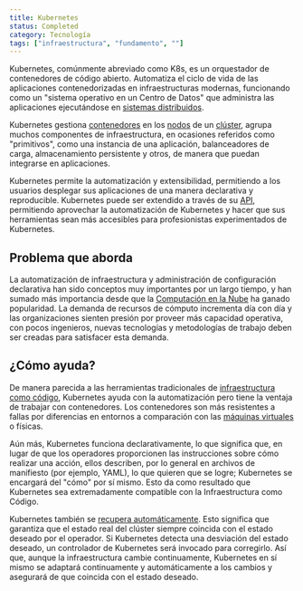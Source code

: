 ```yaml
---
title: Kubernetes
status: Completed
category: Tecnología
tags: ["infraestructura", "fundamento", ""]
---
```


Kubernetes, comúnmente abreviado como K8s, es un orquestador de contenedores de código abierto.
Automatiza el ciclo de vida de las aplicaciones contenedorizadas en infraestructuras modernas, funcionando como un "sistema operativo en un Centro de Datos" que administra las aplicaciones ejecutándose en [sistemas distribuidos](/es/distributed-systems/).

Kubernetes gestiona [contenedores](/es/container/) en los [nodos](/es/nodes/) de un [clúster](/es/cluster/), agrupa muchos componentes de infraestructura, en ocasiones referidos como "primitivos", como una instancia de una aplicación, balanceadores de carga, almacenamiento persistente y otros, de manera que puedan integrarse en aplicaciones.

Kubernetes permite la automatización y extensibilidad, permitiendo a los usuarios desplegar sus aplicaciones de una manera declarativa y reproducible.
Kubernetes puede ser extendido a través de su [API](/es/application-programming-interface/), permitiendo aprovechar la automatización de Kubernetes y hacer que sus herramientas sean más accesibles para profesionistas experimentados de Kubernetes.

## Problema que aborda

La automatización de infraestructura y administración de configuración declarativa han sido conceptos muy importantes por un largo tiempo, y han sumado más importancia desde que la [Computación en la Nube](/es/cloud-computing/) ha ganado popularidad.
La demanda de recursos de cómputo incrementa día con día y las organizaciones sienten presión por proveer más capacidad operativa, con pocos ingenieros, nuevas tecnologías y metodologías de trabajo deben ser creadas para satisfacer esta demanda.

## ¿Cómo ayuda?

De manera parecida a las herramientas tradicionales de [infraestructura como código](/es/infrastructure-as-code/), Kubernetes ayuda con la automatización pero tiene la ventaja de trabajar con contenedores.
Los contenedores son más resistentes a fallas por diferencias en entornos a comparación con las [máquinas virtuales](/es/virtual-machine/) o físicas.

Aún más, Kubernetes funciona declarativamente, lo que significa que, en lugar de que los operadores proporcionen las instrucciones sobre cómo realizar una acción, ellos describen, por lo general en archivos de manifiesto (por ejemplo, YAML), lo que quieren que se logre;
Kubernetes se encargará del "cómo" por sí mismo.
Esto da como resultado que Kubernetes sea extremadamente compatible con la Infraestructura como Código.

Kubernetes también se [recupera automáticamente](/es/self-healing/).
Esto significa que garantiza que el estado real del clúster siempre coincida con el estado deseado por el operador.
Si Kubernetes detecta una desviación del estado deseado, un controlador de Kubernetes será invocado para corregirlo.
Así que, aunque la infraestructura cambie continuamente, Kubernetes en sí mismo se adaptará continuamente y automáticamente a los cambios y asegurará de que coincida con el estado deseado.
